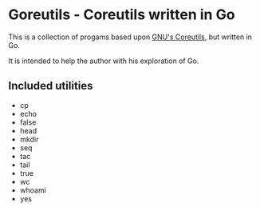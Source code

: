 Goreutils - Coreutils written in Go
===================================

This is a collection of progams based upon [GNU's Coreutils](http://www.gnu.org/software/coreutils/), but written in Go.

It is intended to help the author with his exploration of Go.

Included utilities
------------------

  * cp
  * echo
  * false
  * head
  * mkdir
  * seq
  * tac
  * tail
  * true
  * wc
  * whoami
  * yes

